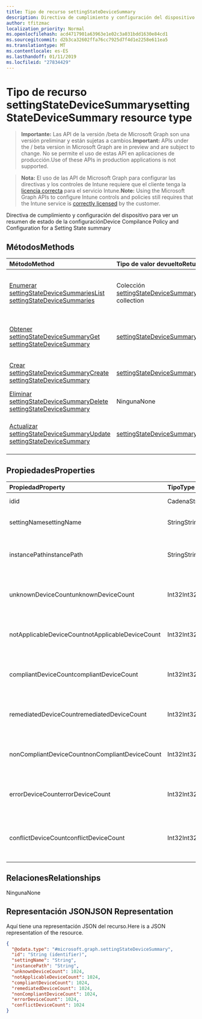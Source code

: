 ```yaml
---
title: Tipo de recurso settingStateDeviceSummary
description: Directiva de cumplimiento y configuración del dispositivo para ver un resumen de estado de la configuración
author: tfitzmac
localization_priority: Normal
ms.openlocfilehash: acd4717901a63963e1e02c3a031bdd1630e84cd1
ms.sourcegitcommit: d2b3ca32602ffa76cc7925d7f4d1e2258e611ea5
ms.translationtype: MT
ms.contentlocale: es-ES
ms.lasthandoff: 01/11/2019
ms.locfileid: "27834429"
---
```

# <a name="settingstatedevicesummary-resource-type"></a><span data-ttu-id="d670b-103">Tipo de recurso settingStateDeviceSummary</span><span class="sxs-lookup"><span data-stu-id="d670b-103">settingStateDeviceSummary resource type</span></span>

> <span data-ttu-id="d670b-104">**Importante:** Las API de la versión /beta de Microsoft Graph son una versión preliminar y están sujetas a cambios.</span><span class="sxs-lookup"><span data-stu-id="d670b-104">**Important:** APIs under the / beta version in Microsoft Graph are in preview and are subject to change.</span></span> <span data-ttu-id="d670b-105">No se permite el uso de estas API en aplicaciones de producción.</span><span class="sxs-lookup"><span data-stu-id="d670b-105">Use of these APIs in production applications is not supported.</span></span>

> <span data-ttu-id="d670b-106">**Nota:** El uso de las API de Microsoft Graph para configurar las directivas y los controles de Intune requiere que el cliente tenga la [licencia correcta](https://go.microsoft.com/fwlink/?linkid=839381) para el servicio Intune.</span><span class="sxs-lookup"><span data-stu-id="d670b-106">**Note:** Using the Microsoft Graph APIs to configure Intune controls and policies still requires that the Intune service is [correctly licensed](https://go.microsoft.com/fwlink/?linkid=839381) by the customer.</span></span>

<span data-ttu-id="d670b-107">Directiva de cumplimiento y configuración del dispositivo para ver un resumen de estado de la configuración</span><span class="sxs-lookup"><span data-stu-id="d670b-107">Device Compilance Policy and Configuration for a Setting State summary</span></span>
## <a name="methods"></a><span data-ttu-id="d670b-108">Métodos</span><span class="sxs-lookup"><span data-stu-id="d670b-108">Methods</span></span>
|<span data-ttu-id="d670b-109">Método</span><span class="sxs-lookup"><span data-stu-id="d670b-109">Method</span></span>|<span data-ttu-id="d670b-110">Tipo de valor devuelto</span><span class="sxs-lookup"><span data-stu-id="d670b-110">Return Type</span></span>|<span data-ttu-id="d670b-111">Descripción</span><span class="sxs-lookup"><span data-stu-id="d670b-111">Description</span></span>|
|:---|:---|:---|
|[<span data-ttu-id="d670b-112">Enumerar settingStateDeviceSummaries</span><span class="sxs-lookup"><span data-stu-id="d670b-112">List settingStateDeviceSummaries</span></span>](../api/intune-deviceconfig-settingstatedevicesummary-list.md)|<span data-ttu-id="d670b-113">Colección [settingStateDeviceSummary](../resources/intune-deviceconfig-settingstatedevicesummary.md)</span><span class="sxs-lookup"><span data-stu-id="d670b-113">[settingStateDeviceSummary](../resources/intune-deviceconfig-settingstatedevicesummary.md) collection</span></span>|<span data-ttu-id="d670b-114">Enumere las propiedades y las relaciones de los objetos [settingStateDeviceSummary](../resources/intune-deviceconfig-settingstatedevicesummary.md).</span><span class="sxs-lookup"><span data-stu-id="d670b-114">List properties and relationships of the [settingStateDeviceSummary](../resources/intune-deviceconfig-settingstatedevicesummary.md) objects.</span></span>|
|[<span data-ttu-id="d670b-115">Obtener settingStateDeviceSummary</span><span class="sxs-lookup"><span data-stu-id="d670b-115">Get settingStateDeviceSummary</span></span>](../api/intune-deviceconfig-settingstatedevicesummary-get.md)|[<span data-ttu-id="d670b-116">settingStateDeviceSummary</span><span class="sxs-lookup"><span data-stu-id="d670b-116">settingStateDeviceSummary</span></span>](../resources/intune-deviceconfig-settingstatedevicesummary.md)|<span data-ttu-id="d670b-117">Lea las propiedades y las relaciones del objeto [settingStateDeviceSummary](../resources/intune-deviceconfig-settingstatedevicesummary.md).</span><span class="sxs-lookup"><span data-stu-id="d670b-117">Read properties and relationships of the [settingStateDeviceSummary](../resources/intune-deviceconfig-settingstatedevicesummary.md) object.</span></span>|
|[<span data-ttu-id="d670b-118">Crear settingStateDeviceSummary</span><span class="sxs-lookup"><span data-stu-id="d670b-118">Create settingStateDeviceSummary</span></span>](../api/intune-deviceconfig-settingstatedevicesummary-create.md)|[<span data-ttu-id="d670b-119">settingStateDeviceSummary</span><span class="sxs-lookup"><span data-stu-id="d670b-119">settingStateDeviceSummary</span></span>](../resources/intune-deviceconfig-settingstatedevicesummary.md)|<span data-ttu-id="d670b-120">Cree un objeto [settingStateDeviceSummary](../resources/intune-deviceconfig-settingstatedevicesummary.md).</span><span class="sxs-lookup"><span data-stu-id="d670b-120">Create a new [settingStateDeviceSummary](../resources/intune-deviceconfig-settingstatedevicesummary.md) object.</span></span>|
|[<span data-ttu-id="d670b-121">Eliminar settingStateDeviceSummary</span><span class="sxs-lookup"><span data-stu-id="d670b-121">Delete settingStateDeviceSummary</span></span>](../api/intune-deviceconfig-settingstatedevicesummary-delete.md)|<span data-ttu-id="d670b-122">Ninguna</span><span class="sxs-lookup"><span data-stu-id="d670b-122">None</span></span>|<span data-ttu-id="d670b-123">Elimina un [settingStateDeviceSummary](../resources/intune-deviceconfig-settingstatedevicesummary.md).</span><span class="sxs-lookup"><span data-stu-id="d670b-123">Deletes a [settingStateDeviceSummary](../resources/intune-deviceconfig-settingstatedevicesummary.md).</span></span>|
|[<span data-ttu-id="d670b-124">Actualizar settingStateDeviceSummary</span><span class="sxs-lookup"><span data-stu-id="d670b-124">Update settingStateDeviceSummary</span></span>](../api/intune-deviceconfig-settingstatedevicesummary-update.md)|[<span data-ttu-id="d670b-125">settingStateDeviceSummary</span><span class="sxs-lookup"><span data-stu-id="d670b-125">settingStateDeviceSummary</span></span>](../resources/intune-deviceconfig-settingstatedevicesummary.md)|<span data-ttu-id="d670b-126">Actualice las propiedades de un objeto [settingStateDeviceSummary](../resources/intune-deviceconfig-settingstatedevicesummary.md).</span><span class="sxs-lookup"><span data-stu-id="d670b-126">Update the properties of a [settingStateDeviceSummary](../resources/intune-deviceconfig-settingstatedevicesummary.md) object.</span></span>|

## <a name="properties"></a><span data-ttu-id="d670b-127">Propiedades</span><span class="sxs-lookup"><span data-stu-id="d670b-127">Properties</span></span>
|<span data-ttu-id="d670b-128">Propiedad</span><span class="sxs-lookup"><span data-stu-id="d670b-128">Property</span></span>|<span data-ttu-id="d670b-129">Tipo</span><span class="sxs-lookup"><span data-stu-id="d670b-129">Type</span></span>|<span data-ttu-id="d670b-130">Descripción</span><span class="sxs-lookup"><span data-stu-id="d670b-130">Description</span></span>|
|:---|:---|:---|
|<span data-ttu-id="d670b-131">id</span><span class="sxs-lookup"><span data-stu-id="d670b-131">id</span></span>|<span data-ttu-id="d670b-132">Cadena</span><span class="sxs-lookup"><span data-stu-id="d670b-132">String</span></span>|<span data-ttu-id="d670b-133">Clave de la entidad.</span><span class="sxs-lookup"><span data-stu-id="d670b-133">Key of the entity.</span></span>|
|<span data-ttu-id="d670b-134">settingName</span><span class="sxs-lookup"><span data-stu-id="d670b-134">settingName</span></span>|<span data-ttu-id="d670b-135">String</span><span class="sxs-lookup"><span data-stu-id="d670b-135">String</span></span>|<span data-ttu-id="d670b-136">Nombre de la configuración</span><span class="sxs-lookup"><span data-stu-id="d670b-136">Name of the setting</span></span>|
|<span data-ttu-id="d670b-137">instancePath</span><span class="sxs-lookup"><span data-stu-id="d670b-137">instancePath</span></span>|<span data-ttu-id="d670b-138">String</span><span class="sxs-lookup"><span data-stu-id="d670b-138">String</span></span>|<span data-ttu-id="d670b-139">Nombre de InstancePath para la configuración</span><span class="sxs-lookup"><span data-stu-id="d670b-139">Name of the InstancePath for the setting</span></span>|
|<span data-ttu-id="d670b-140">unknownDeviceCount</span><span class="sxs-lookup"><span data-stu-id="d670b-140">unknownDeviceCount</span></span>|<span data-ttu-id="d670b-141">Int32</span><span class="sxs-lookup"><span data-stu-id="d670b-141">Int32</span></span>|<span data-ttu-id="d670b-142">Número de dispositivos desconocido para la configuración</span><span class="sxs-lookup"><span data-stu-id="d670b-142">Device Unkown count for the setting</span></span>|
|<span data-ttu-id="d670b-143">notApplicableDeviceCount</span><span class="sxs-lookup"><span data-stu-id="d670b-143">notApplicableDeviceCount</span></span>|<span data-ttu-id="d670b-144">Int32</span><span class="sxs-lookup"><span data-stu-id="d670b-144">Int32</span></span>|<span data-ttu-id="d670b-145">Número de dispositivos no aplicables para la configuración</span><span class="sxs-lookup"><span data-stu-id="d670b-145">Device Not Applicable count for the setting</span></span>|
|<span data-ttu-id="d670b-146">compliantDeviceCount</span><span class="sxs-lookup"><span data-stu-id="d670b-146">compliantDeviceCount</span></span>|<span data-ttu-id="d670b-147">Int32</span><span class="sxs-lookup"><span data-stu-id="d670b-147">Int32</span></span>|<span data-ttu-id="d670b-148">Número de dispositivos compatibles para la configuración</span><span class="sxs-lookup"><span data-stu-id="d670b-148">Device Compliant count for the setting</span></span>|
|<span data-ttu-id="d670b-149">remediatedDeviceCount</span><span class="sxs-lookup"><span data-stu-id="d670b-149">remediatedDeviceCount</span></span>|<span data-ttu-id="d670b-150">Int32</span><span class="sxs-lookup"><span data-stu-id="d670b-150">Int32</span></span>|<span data-ttu-id="d670b-151">Número de dispositivos compatibles para la configuración</span><span class="sxs-lookup"><span data-stu-id="d670b-151">Device Compliant count for the setting</span></span>|
|<span data-ttu-id="d670b-152">nonCompliantDeviceCount</span><span class="sxs-lookup"><span data-stu-id="d670b-152">nonCompliantDeviceCount</span></span>|<span data-ttu-id="d670b-153">Int32</span><span class="sxs-lookup"><span data-stu-id="d670b-153">Int32</span></span>|<span data-ttu-id="d670b-154">Número de dispositivos no compatibles para la configuración</span><span class="sxs-lookup"><span data-stu-id="d670b-154">Device NonCompliant count for the setting</span></span>|
|<span data-ttu-id="d670b-155">errorDeviceCount</span><span class="sxs-lookup"><span data-stu-id="d670b-155">errorDeviceCount</span></span>|<span data-ttu-id="d670b-156">Int32</span><span class="sxs-lookup"><span data-stu-id="d670b-156">Int32</span></span>|<span data-ttu-id="d670b-157">Número de errores de dispositivo para la configuración</span><span class="sxs-lookup"><span data-stu-id="d670b-157">Device error count for the setting</span></span>|
|<span data-ttu-id="d670b-158">conflictDeviceCount</span><span class="sxs-lookup"><span data-stu-id="d670b-158">conflictDeviceCount</span></span>|<span data-ttu-id="d670b-159">Int32</span><span class="sxs-lookup"><span data-stu-id="d670b-159">Int32</span></span>|<span data-ttu-id="d670b-160">Número de errores de conflictos de dispositivo para la configuración</span><span class="sxs-lookup"><span data-stu-id="d670b-160">Device conflict error count for the setting</span></span>|

## <a name="relationships"></a><span data-ttu-id="d670b-161">Relaciones</span><span class="sxs-lookup"><span data-stu-id="d670b-161">Relationships</span></span>
<span data-ttu-id="d670b-162">Ninguna</span><span class="sxs-lookup"><span data-stu-id="d670b-162">None</span></span>
## <a name="json-representation"></a><span data-ttu-id="d670b-163">Representación JSON</span><span class="sxs-lookup"><span data-stu-id="d670b-163">JSON Representation</span></span>
<span data-ttu-id="d670b-164">Aquí tiene una representación JSON del recurso.</span><span class="sxs-lookup"><span data-stu-id="d670b-164">Here is a JSON representation of the resource.</span></span>
<!-- {
  "blockType": "resource",
  "keyProperty": "id",
  "@odata.type": "microsoft.graph.settingStateDeviceSummary"
}
-->
``` json
{
  "@odata.type": "#microsoft.graph.settingStateDeviceSummary",
  "id": "String (identifier)",
  "settingName": "String",
  "instancePath": "String",
  "unknownDeviceCount": 1024,
  "notApplicableDeviceCount": 1024,
  "compliantDeviceCount": 1024,
  "remediatedDeviceCount": 1024,
  "nonCompliantDeviceCount": 1024,
  "errorDeviceCount": 1024,
  "conflictDeviceCount": 1024
}
```






